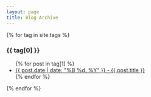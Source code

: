 ```yaml
---
layout: page
title: Blog Archive
---
```


{% for tag in site.tags %}
  <h3>{{ tag[0] }}</h3>
  <ul>
    {% for post in tag[1] %}
      <li><a href="https://gamingwithevets.github.io/blog{{ post.url }}">{{ post.date | date: "%B %d, %Y" }} - {{ post.title }}</a></li>
    {% endfor %}
  </ul>
{% endfor %}
